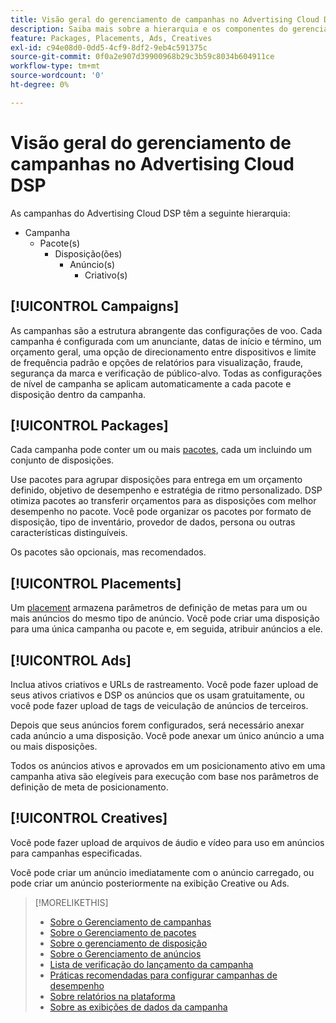 ```yaml
---
title: Visão geral do gerenciamento de campanhas no Advertising Cloud DSP
description: Saiba mais sobre a hierarquia e os componentes do gerenciamento de campanha.
feature: Packages, Placements, Ads, Creatives
exl-id: c94e08d0-0dd5-4cf9-8df2-9eb4c591375c
source-git-commit: 0f0a2e907d39900968b29c3b59c8034b604911ce
workflow-type: tm+mt
source-wordcount: '0'
ht-degree: 0%

---
```


# Visão geral do gerenciamento de campanhas no Advertising Cloud DSP

As campanhas do Advertising Cloud DSP têm a seguinte hierarquia:

* Campanha
   * Pacote(s)
      * Disposição(ões)
         * Anúncio(s)
            * Criativo(s)

<!-- Do clients think in terms of insertion orders? If yes, then work in the following info.:
In Advertising Cloud DSP, an insertion order is represented as a campaign, and line items are represented as packages. Each package will include placements, which can use different strategies and tactics to deliver the line item requirements.
-->

## [!UICONTROL Campaigns]

[](/help/dsp/campaign-management/campaigns/campaign-about.md) As campanhas são a estrutura abrangente das configurações de voo. Cada campanha é configurada com um anunciante, datas de início e término, um orçamento geral, uma opção de direcionamento entre dispositivos e limite de frequência padrão e opções de relatórios para visualização, fraude, segurança da marca e verificação de público-alvo. Todas as configurações de nível de campanha se aplicam automaticamente a cada pacote e disposição dentro da campanha.

## [!UICONTROL Packages]

Cada campanha pode conter um ou mais [pacotes](/help/dsp/campaign-management/packages/package-about.md), cada um incluindo um conjunto de disposições.

Use pacotes para agrupar disposições para entrega em um orçamento definido, objetivo de desempenho e estratégia de ritmo personalizado. DSP otimiza pacotes ao transferir orçamentos para as disposições com melhor desempenho no pacote. Você pode organizar os pacotes por formato de disposição, tipo de inventário, provedor de dados, persona ou outras características distinguíveis.

Os pacotes são opcionais, mas recomendados.

## [!UICONTROL Placements]

Um [placement](/help/dsp/campaign-management/placements/placement-about.md) armazena parâmetros de definição de metas para um ou mais anúncios do mesmo tipo de anúncio. Você pode criar uma disposição para uma única campanha ou pacote e, em seguida, atribuir anúncios a ele.

## [!UICONTROL Ads]

[](/help/dsp/campaign-management/ads/ad-about.md) Inclua ativos criativos e URLs de rastreamento. Você pode fazer upload de seus ativos criativos e DSP os anúncios que os usam gratuitamente, ou você pode fazer upload de tags de veiculação de anúncios de terceiros.

Depois que seus anúncios forem configurados, será necessário anexar cada anúncio a uma disposição. Você pode anexar um único anúncio a uma ou mais disposições.

Todos os anúncios ativos e aprovados em um posicionamento ativo em uma campanha ativa são elegíveis para execução com base nos parâmetros de definição de meta de posicionamento.

## [!UICONTROL Creatives]

Você pode fazer upload de arquivos de áudio e vídeo para uso em anúncios para campanhas especificadas.
<!-- add link to [About Creative Management](/help/dsp/campaign-management/creatives/creative-about.md) when it's available-->

Você pode criar um anúncio imediatamente com o anúncio carregado, ou pode criar um anúncio posteriormente na exibição Creative ou Ads.

>[!MORELIKETHIS]
>
>* [Sobre o Gerenciamento de campanhas](/help/dsp/campaign-management/campaigns/campaign-about.md)
>* [Sobre o Gerenciamento de pacotes](/help/dsp/campaign-management/packages/package-about.md)
>* [Sobre o gerenciamento de disposição](/help/dsp/campaign-management/placements/placement-about.md)
>* [Sobre o Gerenciamento de anúncios](/help/dsp/campaign-management/ads/ad-about.md)
>* [Lista de verificação do lançamento da campanha](/help/dsp/campaign-management/campaign-launch-checklist.md)
>* [Práticas recomendadas para configurar campanhas de desempenho](/help/dsp/optimization/campaign-best-practices-performance.md)
>* [Sobre relatórios na plataforma](/help/dsp/campaign-management/reports/campaign-reports-about.md)
>* [Sobre as exibições de dados da campanha](/help/dsp/campaign-management/reports/campaign-data-views-about.md)

